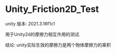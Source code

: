 # Unity_Friction2D_Test
unity 版本: 2021.3.16f1c1

用于Unity2d的摩擦力相互作用的测试.

结论: unity实际生效的摩擦力是两个物体摩擦力的乘积
